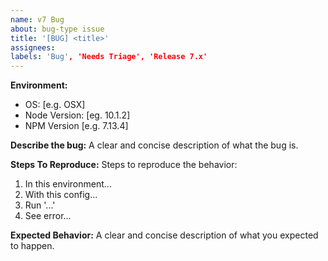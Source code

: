 ```yaml
---
name: v7 Bug
about: bug-type issue
title: '[BUG] <title>'
assignees:
labels: 'Bug', 'Needs Triage', 'Release 7.x'
---
```


**Environment:**
- OS: [e.g. OSX]
- Node Version: [eg. 10.1.2]
- NPM Version [e.g. 7.13.4]

**Describe the bug:**
A clear and concise description of what the bug is.

**Steps To Reproduce:**
Steps to reproduce the behavior:

1. In this environment...
2. With this config...
3. Run '...'
4. See error...

**Expected Behavior:**
A clear and concise description of what you expected to happen.
